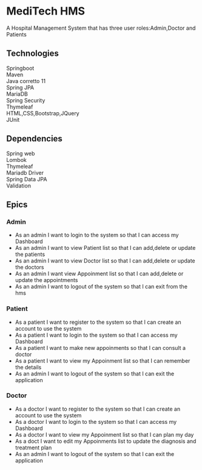 # MediTech HMS
A Hospital Management System that has three user roles:Admin,Doctor and Patients

## Technologies

Springboot<br>
Maven<br>
Java corretto 11<br>
Spring JPA<br>
MariaDB<br>
Spring Security<br>
Thymeleaf<br>
HTML,CSS,Bootstrap,JQuery<br>
JUnit<br>


## Dependencies
Spring web<br>
Lombok<br>
Thymeleaf<br>
Mariadb Driver<br>
Spring Data JPA<br>
Validation<br>

## Epics

### Admin
  - As an admin I want to login to the system so that I can access my Dashboard
  - As an admin I want to view Patient list so that I can add,delete or update the patients
  - As an admin I want to view Doctor list so that I can add,delete or update the doctors
  - As an admin I want view Appoinment list so that I can add,delete or update the appointments
  - As an admin I want to logout of the system so that I can exit from the hms
### Patient
  - As a patient I want to register to the system so that I can create an account to use the system
  - As a patient I want to login to the system so that I can access my Dashboard
  - As a patient I want to make new appoinments so that I can consult a doctor
  - As a patient I want to view my Appoinment list so that I can remember the details
  - As an admin I want to logout of the system so that I can exit the application
### Doctor
  - As a doctor I want to register to the system so that I can create an account to use the system
  - As a doctor I want to login to the system so that I can access my Dashboard
  - As a doctor I want to view my Appoinment list so that I can plan my day
  - As a doct I want to edit my Appoinments list to update the diagnosis and treatment plan
  - As an admin I want to logout of the system so that I can exit the application
